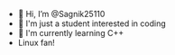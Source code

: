 - 👋 Hi, I’m @Sagnik25110
- 👀 I'm just a student interested in coding 
- 🌱 I'm currently learning C++
- Linux fan!
<!---
Sagnik25110/Sagnik25110 is a ✨ special ✨ repository because its `README.md` (this file) appears on your GitHub profile.
You can click the Preview link to take a look at your changes.
--->
